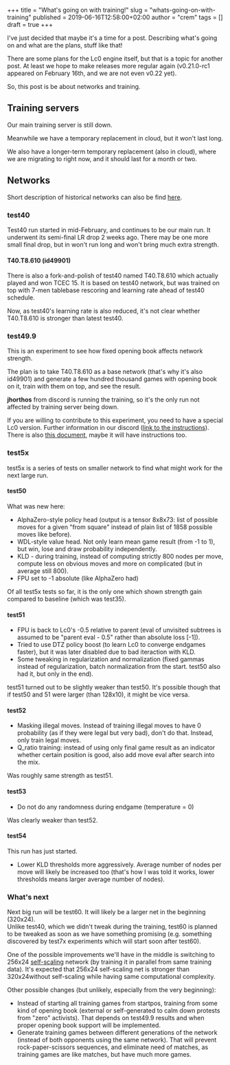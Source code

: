 +++
title = "What's going on with training!"
slug = "whats-going-on-with-training"
published = 2019-06-16T12:58:00+02:00
author = "crem"
tags = []
draft = true
+++

I've just decided that maybe it's a time for a post. Describing what's going
on and what are the plans, stuff like that!

There are some plans for the Lc0 engine itself, but that is a topic for
another post. At least we hope to make releases more regular again
(v0.21.0-rc1 appeared on February 16th, and we are not even v0.22 yet).

<!--more-->

So, this post is be about networks and training.

## Training servers

Our main training server is still down.

Meanwhile we have a temporary replacement in cloud, but it won't last long.

We also have a longer-term temporary replacement (also in cloud), where we are
migrating to right now, and it should last for a month or two.

## Networks

Short description of historical networks can also be find
[here](https://github.com/LeelaChessZero/lc0/wiki/Project-History).

### test40

Test40 run started in mid-February, and continues to be our main run. It
underwent its semi-final LR drop 2 weeks ago. There may be one more small
final drop, but in won't run long and won't bring much extra strength.

####  **T40.T8.610 (id49901)**

There is also a fork-and-polish of test40 named T40.T8.610 which actually
played and won TCEC 15. It is based on test40 network, but was trained on top
with 7-men tablebase rescoring and learning rate ahead of test40 schedule.

Now, as test40's learning rate is also reduced, it's not clear whether
T40.T8.610 is stronger than latest test40.

### test49.9

This is an experiment to see how fixed opening book affects network strength.

The plan is to take T40.T8.610 as a base network (that's why it's also
id49901) and generate a few hundred thousand games with opening book on it,
train with them on top, and see the result.

 **jhorthos** from discord is running the training, so it's the only run not
affected by training server being down.

If you are willing to contribute to this experiment, you need to have a
special Lc0 version. Further information in our discord ([link to the
instructions](https://discordapp.com/channels/425419482568196106/445928688115122176/589323938010759168)).
There is also [this document](http://lc0.org/test49.9), maybe it will have
instructions too.

### test5x

test5x is a series of tests on smaller network to find what might work for the
next large run.

#### test50

What was new here:

  * AlphaZero-style policy head (output is a tensor 8x8x73: list of possible 
moves for a given "from square" instead of plain list of 1858 possible moves 
like before).
  * WDL-style value head. Not only learn mean game result (from -1 to 1), but 
win, lose and draw probability independently.
  * KLD - during training, instead of computing strictly 800 nodes per move, 
compute less on obvious moves and more on complicated (but in average still 
800).
  * FPU set to -1 absolute (like AlphaZero had)

Of all test5x tests so far, it is the only one which shown strength gain
compared to baseline (which was test35).

#### test51

  * FPU is back to Lc0's -0.5 relative to parent (eval of unvisited subtrees is 
assumed to be "parent eval - 0.5" rather than absolute loss [-1]).
  * Tried to use DTZ policy boost (to learn Lc0 to converge endgames faster), 
but it was later disabled due to bad iteraction with KLD.
  * Some tweaking in regularization and normalization (fixed gammas instead of 
regularization, batch normalization from the start. test50 also had it, but 
only in the end).

test51 turned out to be slightly weaker than test50. It's possible though that
if test50 and 51 were larger (than 128x10), it might be vice versa.

#### test52

  * Masking illegal moves. Instead of training illegal moves to have 0 
probability (as if they were legal but very bad), don't do that. Instead, only 
train legal moves.
  * Q_ratio training: instead of using only final game result as an indicator 
whether certain position is good, also add move eval after search into the mix.

Was roughly same strength as test51.

#### test53

  * Do not do any randomness during endgame (temperature = 0)

Was clearly weaker than test52.

#### test54

This run has just started.

  * Lower KLD thresholds more aggressively. Average number of nodes per move 
will likely be increased too (that's how I was told it works, lower thresholds 
means larger average number of nodes).

### What's next

Next big run will be test60. It will likely be a larger net in the beginning
(320x24).  
Unlike test40, which we didn't tweak during the training, test60 is planned to
be tweaked as soon as we have something promising (e.g. something discovered
by test7x experiments which will start soon after test60).

One of the possible improvements we'll have in the middle is switching to
256x24 [self-scaling](https://github.com/Cyanogenoid/lczero-training/wiki/Positive-results#self-scaling-httpsgithubcomcyanogenoidlczero-trainingtreeselfscale2)
network (by training it in parallel from same training data). It's expected that
256x24 self-scaling net is stronger than 320x24without self-scaling while having
same computational complexity.

Other possible changes (but unlikely, especially from the very beginning):

  * Instead of starting all training games from startpos, training from some 
kind of opening book (external or self-generated to calm down protests from 
"zero" activists). That depends on test49.9 results and when proper opening 
book support will be implemented.
  * Generate training games between different generations of the network 
(instead of both opponents using the same network). That will prevent 
rock-paper-scissors sequences, and eliminate need of matches, as training games 
are like matches, but have much more games.
